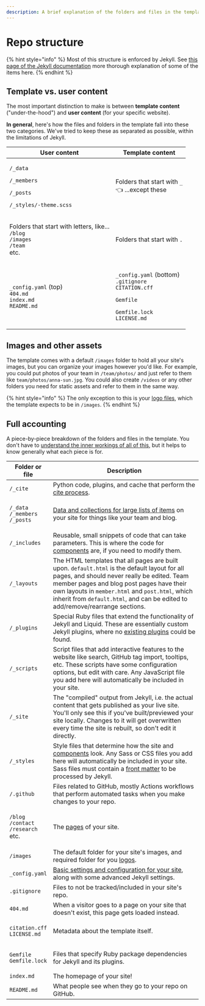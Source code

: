 ```yaml
---
description: A brief explanation of the folders and files in the template
---
```


# Repo structure

{% hint style="info" %}
Most of this structure is enforced by Jekyll. See [this page of the Jekyll documentation](https://jekyllrb.com/docs/structure/) more thorough explanation of some of the items here.
{% endhint %}

## Template vs. user content

The most important distinction to make is between **template content** ("under-the-hood") and **user content** (for your specific website).

**In general**, here's how the files and folders in the template fall into these two categories. We've tried to keep these as separated as possible, within the limitations of Jekyll.

| User content                                                                                                                | Template content                                                                                                                                                                        |
| --------------------------------------------------------------------------------------------------------------------------- | --------------------------------------------------------------------------------------------------------------------------------------------------------------------------------------- |
| <p><code>/_data</code></p><p><code>/_members</code></p><p><code>/_posts</code></p><p><code>/_styles/-theme.scss</code></p>  | <p>Folders that start with <code>_</code><br><span data-gb-custom-inline data-tag="emoji" data-code="1f448">👈</span> ...except these</p>                                               |
| <p>Folders that start with letters, like...<br><code>/blog</code><br><code>/images</code><br><code>/team</code><br>etc.</p> | Folders that start with `.`                                                                                                                                                             |
| <p><code>_config.yaml</code> (top)<br><code>404.md</code><br><code>index.md</code><br><code>README.md</code></p>            | <p><code>_config.yaml</code> (bottom)<br><code>.gitignore</code><br><code>CITATION.cff</code></p><p><code>Gemfile</code></p><p><code>Gemfile.lock</code><br><code>LICENSE.md</code></p> |

## Images and other assets

The template comes with a default `/images` folder to hold all your site's images, but you can organize your images however you'd like. For example, you could put photos of your team in `/team/photos/` and just refer to them like `team/photos/anna-sun.jpg`. You could also create `/videos` or any other folders you need for static assets and refer to them in the same way.

{% hint style="info" %}
The only exception to this is your [logo files](use-your-logo.md), which the template expects to be in `/images`.
{% endhint %}

## Full accounting

A piece-by-piece breakdown of the folders and files in the template. You don't have to [understand the inner workings of all of this](../advanced/background-knowledge.md), but it helps to know generally what each piece is for.

| Folder or file                                                                       | Description                                                                                                                                                                                                                                                                                                                    |
| ------------------------------------------------------------------------------------ | ------------------------------------------------------------------------------------------------------------------------------------------------------------------------------------------------------------------------------------------------------------------------------------------------------------------------------ |
| `/_cite`                                                                             | Python code, plugins, and cache that perform the [cite process](citations.md).                                                                                                                                                                                                                                                 |
| <p><code>/_data</code><br><code>/_members</code><br><code>/_posts</code></p>         | [Data and collections for large lists of items](../advanced/data-and-collections.md) on your site for things like your team and blog.                                                                                                                                                                                          |
| `/_includes`                                                                         | Reusable, small snippets of code that can take parameters. This is where the code for [components](components/) are, if you need to modify them.                                                                                                                                                                               |
| `/_layouts`                                                                          | The HTML templates that all pages are built upon. `default.html` is the default layout for all pages, and should never really be edited. Team member pages and blog post pages have their own layouts in `member.html` and `post.html`, which inherit from `default.html`, and can be edited to add/remove/rearrange sections. |
| `/_plugins`                                                                          | Special Ruby files that extend the functionality of Jekyll and Liquid. These are essentially custom Jekyll plugins, where no [existing plugins](../advanced/jekyll-plugins.md) could be found.                                                                                                                                 |
| `/_scripts`                                                                          | Script files that add interactive features to the website like search, GitHub tag import, tooltips, etc. These scripts have some configuration options, but edit with care. Any JavaScript file you add here will automatically be included in your site.                                                                      |
| `/_site`                                                                             | The "compiled" output from Jekyll, i.e. the actual content that gets published as your live site. You'll only see this if you've built/previewed your site locally. Changes to it will get overwritten every time the site is rebuilt, so don't edit it directly.                                                              |
| `/_styles`                                                                           | Style files that determine how the site and [components](components/) look. Any Sass or CSS files you add here will automatically be included in your site. Sass files must contain a [front matter](edit-pages.md#edit-page-details) to be processed by Jekyll.                                                               |
| `/.github`                                                                           | Files related to GitHub, mostly Actions workflows that perform automated tasks when you make changes to your repo.                                                                                                                                                                                                             |
| <p><code>/blog</code><br><code>/contact</code><br><code>/research</code><br>etc.</p> | The [pages](edit-pages.md) of your site.                                                                                                                                                                                                                                                                                       |
| `/images`                                                                            | The default folder for your site's images, and required folder for you [logos](use-your-logo.md).                                                                                                                                                                                                                              |
| `_config.yaml`                                                                       | [Basic settings and configuration for your site](configure-your-site.md), along with some advanced Jekyll settings.                                                                                                                                                                                                            |
| `.gitignore`                                                                         | Files to not be tracked/included in your site's repo.                                                                                                                                                                                                                                                                          |
| `404.md`                                                                             | When a visitor goes to a page on your site that doesn't exist, this page gets loaded instead.                                                                                                                                                                                                                                  |
| <p><code>citation.cff</code><br><code>LICENSE.md</code></p>                          | Metadata about the template itself.                                                                                                                                                                                                                                                                                            |
| <p><code>Gemfile</code><br><code>Gemfile.lock</code></p>                             | Files that specify Ruby package dependencies for Jekyll and its plugins.                                                                                                                                                                                                                                                       |
| `index.md`                                                                           | The homepage of your site!                                                                                                                                                                                                                                                                                                     |
| `README.md`                                                                          | What people see when they go to your repo on GitHub.                                                                                                                                                                                                                                                                           |
